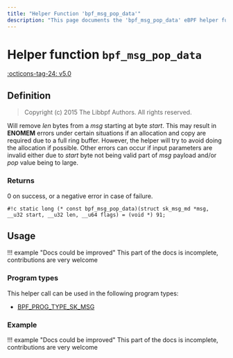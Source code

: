 ```yaml
---
title: "Helper Function 'bpf_msg_pop_data'"
description: "This page documents the 'bpf_msg_pop_data' eBPF helper function, including its defintion, usage, program types that can use it, and examples."
---
```

# Helper function `bpf_msg_pop_data`

<!-- [FEATURE_TAG](bpf_msg_pop_data) -->
[:octicons-tag-24: v5.0](https://github.com/torvalds/linux/commit/7246d8ed4dcce23f7509949a77be15fa9f0e3d28)
<!-- [/FEATURE_TAG] -->

## Definition

> Copyright (c) 2015 The Libbpf Authors. All rights reserved.


<!-- [HELPER_FUNC_DEF] -->
Will remove _len_ bytes from a _msg_ starting at byte _start_. This may result in **ENOMEM** errors under certain situations if an allocation and copy are required due to a full ring buffer. However, the helper will try to avoid doing the allocation if possible. Other errors can occur if input parameters are invalid either due to _start_ byte not being valid part of _msg_ payload and/or _pop_ value being to large.

### Returns

0 on success, or a negative error in case of failure.

`#!c static long (* const bpf_msg_pop_data)(struct sk_msg_md *msg, __u32 start, __u32 len, __u64 flags) = (void *) 91;`
<!-- [/HELPER_FUNC_DEF] -->

## Usage

!!! example "Docs could be improved"
    This part of the docs is incomplete, contributions are very welcome

### Program types

This helper call can be used in the following program types:

<!-- DO NOT EDIT MANUALLY -->
<!-- [HELPER_FUNC_PROG_REF] -->
 * [BPF_PROG_TYPE_SK_MSG](../program-type/BPF_PROG_TYPE_SK_MSG.md)
<!-- [/HELPER_FUNC_PROG_REF] -->

### Example

!!! example "Docs could be improved"
    This part of the docs is incomplete, contributions are very welcome
